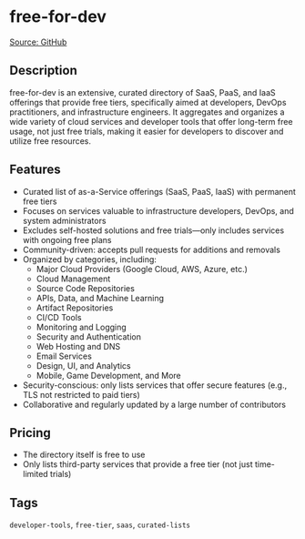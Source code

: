 # free-for-dev

[Source: GitHub](https://github.com/ripienaar/free-for-dev)

## Description
free-for-dev is an extensive, curated directory of SaaS, PaaS, and IaaS offerings that provide free tiers, specifically aimed at developers, DevOps practitioners, and infrastructure engineers. It aggregates and organizes a wide variety of cloud services and developer tools that offer long-term free usage, not just free trials, making it easier for developers to discover and utilize free resources.

## Features
- Curated list of as-a-Service offerings (SaaS, PaaS, IaaS) with permanent free tiers
- Focuses on services valuable to infrastructure developers, DevOps, and system administrators
- Excludes self-hosted solutions and free trials—only includes services with ongoing free plans
- Community-driven: accepts pull requests for additions and removals
- Organized by categories, including:
  - Major Cloud Providers (Google Cloud, AWS, Azure, etc.)
  - Cloud Management
  - Source Code Repositories
  - APIs, Data, and Machine Learning
  - Artifact Repositories
  - CI/CD Tools
  - Monitoring and Logging
  - Security and Authentication
  - Web Hosting and DNS
  - Email Services
  - Design, UI, and Analytics
  - Mobile, Game Development, and More
- Security-conscious: only lists services that offer secure features (e.g., TLS not restricted to paid tiers)
- Collaborative and regularly updated by a large number of contributors

## Pricing
- The directory itself is free to use
- Only lists third-party services that provide a free tier (not just time-limited trials)

## Tags
`developer-tools`, `free-tier`, `saas`, `curated-lists`